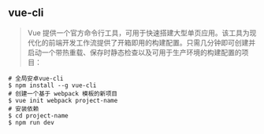 ## vue-cli 
> Vue 提供一个官方命令行工具，可用于快速搭建大型单页应用。该工具为现代化的前端开发工作流提供了开箱即用的构建配置。只需几分钟即可创建并启动一个带热重载、保存时静态检查以及可用于生产环境的构建配置的项目：

``` shell
# 全局安卓vue-cli
$ npm install --g vue-cli
# 创建一个基于 webpack 模板的新项目
$ vue init webpack project-name
# 安装依赖
$ cd project-name
$ npm run dev
```